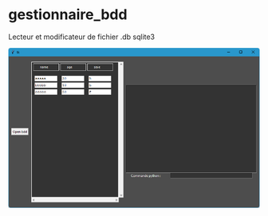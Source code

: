 # gestionnaire_bdd

Lecteur et modificateur de fichier .db sqlite3

![screenn_shot](img/screnn_shot.png)

